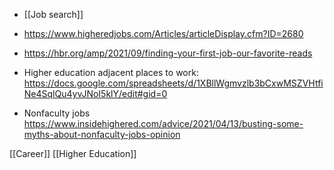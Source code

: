   - [[Job search]]

  - https://www.higheredjobs.com/Articles/articleDisplay.cfm?ID=2680

  - https://hbr.org/amp/2021/09/finding-your-first-job-our-favorite-reads

  - Higher education adjacent places to work:
    https://docs.google.com/spreadsheets/d/1XBllWgmvzlb3bCxwMSZVHtfiNe4SqlQu4yvJNoI5klY/edit#gid=0

  - Nonfaculty jobs
    https://www.insidehighered.com/advice/2021/04/13/busting-some-myths-about-nonfaculty-jobs-opinion

[[Career]] [[Higher Education]]